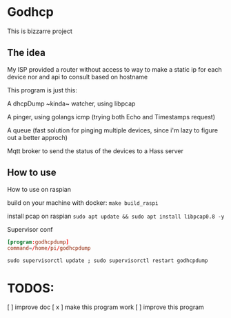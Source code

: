 # Godhcp


This is bizzarre project

## The idea

My ISP provided a router without access to way to make a static ip for each device nor and api to consult based on hostname

This program is just this:

A dhcpDump ~kinda~ watcher, using libpcap

A pinger, using golangs icmp (trying both Echo and Timestamps request)

A queue (fast solution for pinging multiple devices, since i'm lazy to figure out a better approch)

Mqtt broker to send the status of the devices to a Hass server

## How to use

How to use on raspian

build on your machine with docker:
`make build_raspi`

install pcap on raspian
`sudo apt update && sudo apt install libpcap0.8 -y`

Supervisor conf
```conf
[program:godhcpdump]
command=/home/pi/godhcpdump
```

`sudo supervisorctl update ; sudo supervisorctl restart godhcpdump`

# TODOS:
[ ] improve doc
[ x ] make this program work
[ ] improve this program